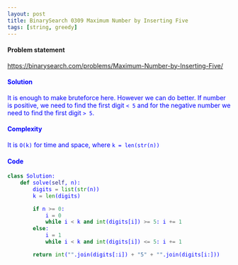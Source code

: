 ```yaml
---
layout: post
title: BinarySearch 0309 Maximum Number by Inserting Five
tags: [string, greedy]
---
```


#### Problem statement

<a href="https://binarysearch.com/problems/Maximum-Number-by-Inserting-Five/"> <font color = blue>https://binarysearch.com/problems/Maximum-Number-by-Inserting-Five/

#### Solution
It is enough to make bruteforce here. However we can do better. If number is positive, we need to find the first digit `< 5` and for the negative number we need to find the first digit `> 5`.

#### Complexity
It is `O(k)` for time and space, where `k = len(str(n))`

#### Code
```python
class Solution:
    def solve(self, n):
        digits = list(str(n))
        k = len(digits)

        if n >= 0:
            i = 0
            while i < k and int(digits[i]) >= 5: i += 1
        else:
            i = 1
            while i < k and int(digits[i]) <= 5: i += 1

        return int("".join(digits[:i]) + "5" + "".join(digits[i:]))
```
